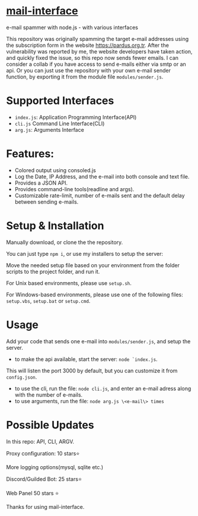 # [mail-interface](https://github.com/Rednexie/mail-interface)
e-mail spammer with node.js - with various interfaces


This repository was originally spamming the target e-mail addresses using the subscription form in the website https://pardus.org.tr. After the vulnerability was reported by me, the website developers have taken action, and quickly fixed the issue, so this repo now sends fewer emails. I can consider a collab if you have access to send e-mails either via smtp or an api. Or you can just use the repository with your own e-mail sender function, by exporting it from the module file `modules/sender.js`. 

# Supported Interfaces
- `index.js`: Application Programming Interface(API)
- `cli.js` Command Line Interface(CLI)
- `arg.js`: Arguments Interface

# Features: 
- Colored output using consoled.js
- Log the Date, IP Address, and the e-mail into both console and text file.
- Provides a JSON API.
- Provides command-line tools(readline and args).
- Customizable rate-limit, number of e-mails sent and the default delay between sending e-mails.

# Setup & Installation
Manually download, or clone the the repository. 


You can just type ```npm i```, or use my installers to setup the server:


Move the needed setup file based on your environment from the folder scripts to the project folder, and run it.

For Unix based environments, please use `setup.sh`.

For Windows-based environments, please use one of the following files:
`setup.vbs`,
`setup.bat` 
or `setup.cmd`.

# Usage

Add your code that sends one e-mail into `modules/sender.js`, and setup the server.


- to make the api available, start the server: ```node `index.js```. 


This will listen the port 3000 by default, but you can customize it from `config.json`.
- to use the cli, run the file: ```node cli.js```, and enter an e-mail adress along with the number of e-mails.
- to use arguments, run the file: ```node arg.js \<e-mail\> times```

# Possible Updates

In this repo: API, CLI, ARGV.

Proxy configuration: 10 stars⭐

More logging options(mysql, sqlite etc.)

Discord/Guilded Bot: 25 stars⭐

Web Panel 50 stars ⭐

Thanks for using mail-interface.
